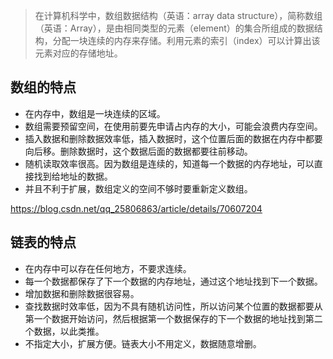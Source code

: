 > 在计算机科学中，数组数据结构（英语：array data structure），简称数组（英语：Array），是由相同类型的元素（element）的集合所组成的数据结构，分配一块连续的内存来存储。利用元素的索引（index）可以计算出该元素对应的存储地址。

## 数组的特点
- 在内存中，数组是一块连续的区域。
- 数组需要预留空间，在使用前要先申请占内存的大小，可能会浪费内存空间。
- 插入数据和删除数据效率低，插入数据时，这个位置后面的数据在内存中都要向后移。删除数据时，这个数据后面的数据都要往前移动。
- 随机读取效率很高。因为数组是连续的，知道每一个数据的内存地址，可以直接找到给地址的数据。
- 并且不利于扩展，数组定义的空间不够时要重新定义数组。

https://blog.csdn.net/qq_25806863/article/details/70607204
## 链表的特点
- 在内存中可以存在任何地方，不要求连续。 
- 每一个数据都保存了下一个数据的内存地址，通过这个地址找到下一个数据。
- 增加数据和删除数据很容易。
- 查找数据时效率低，因为不具有随机访问性，所以访问某个位置的数据都要从第一个数据开始访问，然后根据第一个数据保存的下一个数据的地址找到第二个数据，以此类推。 
- 不指定大小，扩展方便。链表大小不用定义，数据随意增删。